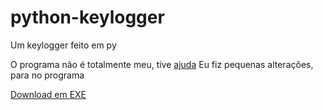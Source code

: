 # python-keylogger
 Um keylogger feito em py


O programa não é totalmente meu, tive [ajuda](https://www.vivaolinux.com.br/artigo/Como-criar-um-keylogger-em-Python)
Eu fiz pequenas alterações, para no programa

[Download em EXE]()